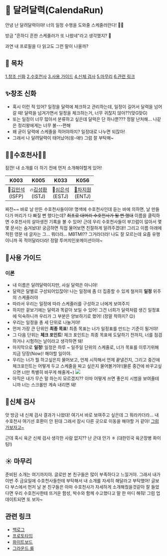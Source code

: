 # 📅 달려달력(CalendaRun)

안녕 난 달려달력이야! 너의 일정 수행을 도와줄 스케줄러란다! 🧙‍♂️

방금 "흔하디 흔한 스케줄러가 또 나왔네"라고 생각했지? 🤬

과연 내 프로필을 다 읽고도 그런 말이 나올까?

## 🍵 목차

[1.창조 신화](#✨창조-신화)
[2.수호천사](#🤸%E2%80%8D♂%EF%B8%8F수호천사🤸%E2%80%8D♀%EF%B8%8F)
[3.사용 가이드](#사용-가이드)
[4.신체 검사](#신체-검사)
[5.마무리](#마무리)
[6.관련 링크](#관련-링크)

## ✨창조 신화
- 혹시 이런 적 있어? 일정을 달력에 체크하고 관리하는데, 일정이 길어서 달력을 넘어갈 때! 달력을 넘겨가면서 일정을 체크하는거, 너무 귀찮지 않아??(맞G맞G)
- 또는 일정이 너무 많아서 분류하고 싶은데 달력은 단 하나뿐??? 정말 난처해... 나같은 정리왕에게는 너무 불---편해
- 왜 굳이 달력에 스케줄을 적어야하지? 일정대로 나누면 되잖아!
- 그래서 나 달려달력이 태어났어(응-애!) 그럼 잘 부탁해~

## 🤸‍♂️수호천사🤸‍♀️
잠깐! 내 소개를 더 하기 전에 먼저 소개해야할게 있어!

|K003|K005|K033|K056|
|:--:|:--:|:--:|:--:|
🎸[김민석](https://github.com/PsPLoG)<br>(ISFP)|:fire:[김성환](https://github.com/shshksh)<br>(ISTJ)|🥑[심은석](https://poised-party-c87.notion.site/53ecb5bfb44d48b0aba237b0ce3ae4a6)<br>(ESTJ)|[🥕차지원](https://github.com/Cha-Ji)<br>(ENTJ)

짜잔~~ 바로 날 만든 수호천사들이야!
명색에 수호천사인데 듣는 바에 의하면, 날 만들다가 머리가 다 빠질 뻔 했다는데? ~~최초로 대머리 수호천사가 될 뻔 했대~~
이름을 클릭하면 수호천사의 살아생전 기록을 볼 수 있어! 근데 우리 수호천사들이 부끄럼이 많아서 몇몇 문서는 숨겨놨대! 궁금하면 직접 물어보면 친절하게 알려주겠대!!
그리고 이름 아래에 적힌 영문 네 글자는 그... 뭐더라... MBTMI?? 그거라더라! 나도 잘 모르는데 요즘 유행이니까 꼭 적어달라더라! 정말 투머치인포메이션이야~

## 📜사용 가이드

### 이론
- 내 이름은 달려달력이지만, 사실 달력은 아니야!
- 달력은 달별로 구성되어있잖아! 나는 일정에 좀 더 집중할 수 있게 철저히 **일정** 위주의 스케줄러야
- 따라서 우리는 일정에 따라 스케줄러를 구성하고 너에게 보여주지
- 하지만 겉보기에는 달력과 똑같아 보일 수 있어! 그건 너희가 달력처럼 생긴 일정표에 익숙하니까 우리가 그 부분은 양보하기로 했어! (정말 착하지? 😉)
- 우리는 일정을 총 세 단위로 나눌거야!
- 먼저 가장 큰 단위인 **최종 목표**! 최종 목표는 너가 일정표를 만드는 기준이 될거야!
- 그 다음 단위는 **체크 포인트**! 체크 포인트는 최종 목표에 도달하기 전까지, 너를 점검하거나 시험하는 날이라고 생각하면 돼!
- 마지막으로 **일정**! 일정은 하루 ~ 일주일 단위의 스케줄로, 너가 목표를 이루기위해 지금 당장(Now)! 해야할 일이야.
- 우리는 너가 뭘 하고싶은지 물어보고, 언제 시작해서 언제 끝낼건지, 그리고 중간에 체크포인트는 어떻게 두고 스케줄을 짜고 싶은지 물어볼거야!(물론 중간에 바꾸고싶으면 너만 특별히 바꾸게 해줄게~)
![](https://i.imgur.com/XUIEhZx.png)
- 아직은 내가 무슨 말 하는지 모르겠지?? 이따 어떻게 쓰면 좋은지 시범을 보여줄테니까 너는 스크롤만 계속 내리면 돼!

## 📏신체 검사
앗 방금 내 신체 검사 결과가 나왔대! 
여기서 바로 보여주고 싶은데 그 뭐라카더라... 내 수호천사 여기선 호환이 안 된대
그래서 잠시 다른 곳으로 이동을 해야할 거 같아!
[그럼 가보자고~](https://www.figma.com/proto/f1V4JJinMyF0ZPv5Krqa39/%EB%8B%AC%EB%A0%A4%EB%8B%AC%EB%A0%A5-%ED%94%84%EB%A1%9C%ED%86%A0%ED%83%80%EC%9E%85?node-id=64%3A10815&scaling=scale-down&page-id=0%3A1&starting-point-node-id=64%3A10815&show-proto-sidebar=1)

근데 혹시 육군 신체 검사 생각한 사람 없지?? 난 군대 안가 ㅎ (대한민국 육군장병 화이팅!)

## :sunny: 마무리

준비된 소개는 여기까지야. 글로만 본 친구들은 많이 부족하다고 느낄거야.
그래서 내가 이번 주 금요일에 수호천사들한테 부탁해서 내 소개를 자세히 해달라고 부탁했어!
글보다 부스에서 먼저 날 본 친구들은 아마 수호천사가 자세하게 소개해줬을것같아
잘 들었다면 우리 수호천사한테 뜨거운 함성, 박수와 함께 수고했다고 말 한 마디 해줘!
그럼 업데이트되면 또 보자~



## 관련 링크

- [백로그](https://docs.google.com/spreadsheets/d/11td2bnmG7gzeYL5YFO96Hj5Sy3nQfgub6IWgPe18LpA/edit#gid=2081874115)
- [프로토타입](https://www.figma.com/file/f1V4JJinMyF0ZPv5Krqa39/Untitled?node-id=0%3A1)
- [화이트보드](https://www.figma.com/file/vAAmBNwDsIiC9YzSEiSxCv/Untitled?node-id=0%3A1)
- [그라운드 룰](https://github.com/boostcampwm-2021/android01-CalendaRun/wiki/🎮-Team-Rule)
